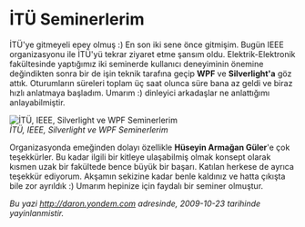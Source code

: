 # İTÜ Seminerlerim
İTÜ'ye gitmeyeli epey olmuş :) En son iki sene önce gitmişim. Bugün IEEE
organizasyonu ile İTÜ'yü tekrar ziyaret etme şansım oldu.
Elektrik-Elektronik fakültesinde yaptığımız iki seminerde kullanıcı
deneyiminin önemine değindikten sonra bir de işin teknik tarafına geçip
**WPF** ve **Silverlight'a** göz attık. Oturumların süreleri toplam üç
saat olunca süre bana az geldi ve biraz hızlı anlatmaya başladım. Umarım
:) dinleyici arkadaşlar ne anlattığımı anlayabilmiştir.

![İTÜ, IEEE, Silverlight ve WPF
Seminerlerim](media/ITU_Seminerlerim/22102009_1.jpg)\
*İTÜ, IEEE, Silverlight ve WPF Seminerlerim*

Organizasyonda emeğinden dolayı özellikle **Hüseyin Armağan Güler**'e
çok teşekkürler. Bu kadar ilgili bir kitleye ulaşabilmiş olmak konsept
olarak kısmen uzak bir fakültede bence büyük bir başarı. Katılan herkese
de ayrıca teşekkür ediyorum. Akşamın sekizine kadar benle kaldınız ve
hatta çıkışta bile zor ayrıldık :) Umarım hepinize için faydalı bir
seminer olmuştur.



*Bu yazi http://daron.yondem.com adresinde, 2009-10-23 tarihinde yayinlanmistir.*
